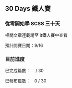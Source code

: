 ## 30 Days 鐵人賽

### 從零開始學 SCSS 三十天

相關文章連載請至 it鐵人賽中查看

預計開賽日期：9/16

### 目前進度

已完成篇數：　 / 30

已發布篇數：　0 / 30
